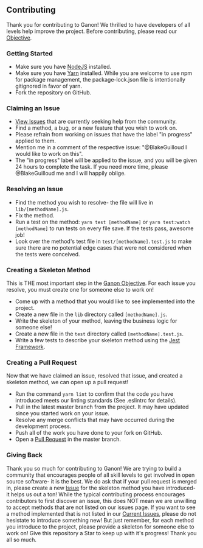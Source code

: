 ## Contributing

Thank you for contributing to Ganon! We thrilled to have developers of all levels help improve the project. Before contributing, please read our [Objective](https://github.com/BlakeGuilloud/ganon/blob/master/README.md#objective).

### Getting Started
  * Make sure you have [NodeJS](https://nodejs.org/) installed.
  * Make sure you have [Yarn](https://yarnpkg.com/) installed. While you are welcome to use npm for package management, the package-lock.json file is intentionally gitignored in favor of yarn.
  * Fork the repository on GitHub.

### Claiming an Issue
  * [View Issues](https://github.com/BlakeGuilloud/ganon/issues) that are currently seeking help from the community. 
  * Find a method, a bug, or a new feature that you wish to work on.
  * Please refrain from working on issues that have the label "in progress" applied to them.
  * Mention me in a comment of the respective issue: "@BlakeGuilloud I would like to work on this".
  * The "in progress" label will be applied to the issue, and you will be given 24 hours to complete the task. If you need more time, please @BlakeGuilloud me and I will happily oblige.

### Resolving an Issue
  * Find the method you wish to resolve- the file will live  in `lib/[methodName].js`.
  * Fix the method.
  * Run a test on the method: `yarn test [methodName]` or `yarn test:watch [methodName]` to run tests on every file save. If the tests pass, awesome job!
  * Look over the method's test file in `test/[methodName].test.js` to make sure there are no potential edge cases that were not considered when the tests were conceived.

### Creating a Skeleton Method
This is THE most important step in the [Ganon Objective](https://github.com/BlakeGuilloud/ganon/blob/master/README.md#objective). For each issue you resolve, you must create one for someone else to work on!
  * Come up with a method that you would like to see implemented into the project.
  * Create a new file in the `lib` directory called `[methodName].js`.
  * Write the skeleton of your method, leaving the business logic for someone else!
  * Create a new file in the `test` directory called `[methodName].test.js`.
  * Write a few tests to describe your skeleton method using the [Jest Framework](http://facebook.github.io/jest/).

### Creating a Pull Request
Now that we have claimed an issue, resolved that issue, and created a skeleton method, we can open up a pull request!
  * Run the command `yarn lint` to confirm that the code you have introduced meets our linting standards (See .eslintrc for details).
  * Pull in the latest master branch from the project. It may have updated since you started work on your issue.
  * Resolve any merge conflicts that may have occurred during the development process.
  * Push all of the work you have done to your fork on GitHub.
  * Open a [Pull Request](https://help.github.com/articles/creating-a-pull-request-from-a-fork/) in the master branch.

### Giving Back
Thank you so much for contributing to Ganon! We are trying to build a community that encourages people of all skill levels to get involved in open source software- it is the best. We do ask that if your pull request is merged in, please create a new [Issue](https://github.com/BlakeGuilloud/ganon/issues) for the skeleton method you have introduced- it helps us out a ton! While the typical contributing process encourages contributors to first discover an issue, this does NOT mean we are unwilling to accept methods that are not listed on our issues page. If you want to see a method implemented that is not listed in our [Current Issues](https://github.com/BlakeGuilloud/ganon/issues), please do not hesistate to introduce something new! But just remember, for each method you introduce to the project, please provide a skeleton for someone else to work on! Give this repository a Star to keep up with it's progress! Thank you all so much.


